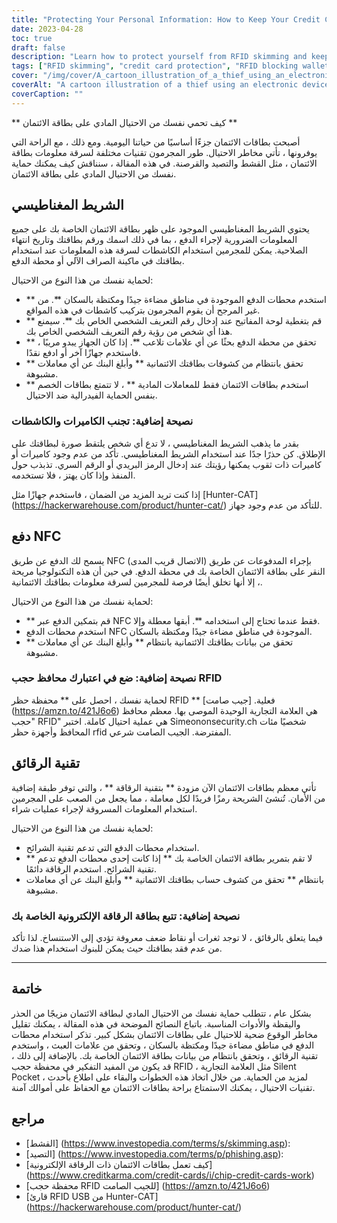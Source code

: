 ```yaml
---
title: "Protecting Your Personal Information: How to Keep Your Credit Cards Safe from RFID Skimming and other Physical Attacks"
date: 2023-04-28
toc: true
draft: false
description: "Learn how to protect yourself from RFID skimming and keep your credit card information secure with these simple tips."
tags: ["RFID skimming", "credit card protection", "RFID blocking wallets", "chip credit cards", "phishing", "cybersecurity", "identity theft", "privacy", "contactless payments", "mobile payments", "financial security", "smart cards", "NFC", "encryption", "data protection", "RFID readers", "RFID technology", "electronic pickpocketing", "silent pocket", "hunter-cat"]
cover: "/img/cover/A_cartoon_illustration_of_a_thief_using_an_electronic_device.png"
coverAlt: "A cartoon illustration of a thief using an electronic device to steal credit card information from a person's wallet."
coverCaption: ""
---
```

 ** كيف تحمي نفسك من الاحتيال المادي على بطاقة الائتمان **  أصبحت بطاقات الائتمان جزءًا أساسيًا من حياتنا اليومية. ومع ذلك ، مع الراحة التي يوفرونها ، تأتي مخاطر الاحتيال. طور المجرمون تقنيات مختلفة لسرقة معلومات بطاقة الائتمان ، مثل القشط والتصيد والقرصنة. في هذه المقالة ، سنناقش كيف يمكنك حماية نفسك من الاحتيال المادي على بطاقة الائتمان.  ## الشريط المغناطيسي  يحتوي الشريط المغناطيسي الموجود على ظهر بطاقة الائتمان الخاصة بك على جميع المعلومات الضرورية لإجراء الدفع ، بما في ذلك اسمك ورقم بطاقتك وتاريخ انتهاء الصلاحية. يمكن للمجرمين استخدام الكاشطات لسرقة هذه المعلومات عند استخدام بطاقتك في ماكينة الصراف الآلي أو محطة الدفع.  لحماية نفسك من هذا النوع من الاحتيال:  - ** استخدم محطات الدفع الموجودة في مناطق مضاءة جيدًا ومكتظة بالسكان **. من غير المرجح أن يقوم المجرمون بتركيب كاشطات في هذه المواقع. - ** قم بتغطية لوحة المفاتيح عند إدخال رقم التعريف الشخصي الخاص بك **. سيمنع هذا أي شخص من رؤية رقم التعريف الشخصي الخاص بك. - ** تحقق من محطة الدفع بحثًا عن أي علامات تلاعب **. إذا كان الجهاز يبدو مريبًا ، فاستخدم جهازًا آخر أو ادفع نقدًا. - ** تحقق بانتظام من كشوفات بطاقتك الائتمانية ** وأبلغ البنك عن أي معاملات مشبوهة. - ** استخدم بطاقات الائتمان فقط للمعاملات المادية ** ، لا تتمتع بطاقات الخصم بنفس الحماية الفيدرالية ضد الاحتيال.  ### نصيحة إضافية: تجنب الكاميرات والكاشطات  بقدر ما يذهب الشريط المغناطيسي ، لا تدع أي شخص يلتقط صورة لبطاقتك على الإطلاق. كن حذرًا جدًا عند استخدام الشريط المغناطيسي. تأكد من عدم وجود كاميرات أو كاميرات ذات ثقوب يمكنها رؤيتك عند إدخال الرمز البريدي أو الرقم السري. تذبذب حول المنفذ وإذا كان يهتز ، فلا تستخدمه.  إذا كنت تريد المزيد من الضمان ، فاستخدم جهازًا مثل [Hunter-CAT] (https://hackerwarehouse.com/product/hunter-cat/) للتأكد من عدم وجود جهاز.  ## دفع NFC  يسمح لك الدفع عن طريق NFC (الاتصال قريب المدى) بإجراء المدفوعات عن طريق النقر على بطاقة الائتمان الخاصة بك في محطة الدفع. في حين أن هذه التكنولوجيا مريحة ، إلا أنها تخلق أيضًا فرصة للمجرمين لسرقة معلومات بطاقتك الائتمانية.  لحماية نفسك من هذا النوع من الاحتيال:  - ** قم بتمكين الدفع عبر NFC فقط عندما تحتاج إلى استخدامه **. أبقها معطلة وإلا. - استخدم محطات الدفع NFC الموجودة في مناطق مضاءة جيدًا ومكتظة بالسكان. - ** تحقق من بيانات بطاقتك الائتمانية بانتظام ** وأبلغ البنك عن أي معاملات مشبوهة.  ### نصيحة إضافية: ضع في اعتبارك محافظ حجب RFID  لحماية نفسك ، احصل على ** محفظة حظر RFID ** فعلية. [جيب صامت] (https://amzn.to/421J6o6) هي العلامة التجارية الوحيدة الموصى بها. معظم محافظ "حجب RFID" هي عملية احتيال كاملة. اختبر Simeononsecurity.ch شخصيًا مئات المحافظ وأجهزة حظر rfid المفترضة. الجيب الصامت شرعي.  ## تقنية الرقائق  تأتي معظم بطاقات الائتمان الآن مزودة ** بتقنية الرقاقة ** ، والتي توفر طبقة إضافية من الأمان. تُنشئ الشريحة رمزًا فريدًا لكل معاملة ، مما يجعل من الصعب على المجرمين استخدام المعلومات المسروقة لإجراء عمليات شراء.  لحماية نفسك من هذا النوع من الاحتيال:  - استخدام محطات الدفع التي تدعم تقنية الشرائح. - ** لا تقم بتمرير بطاقة الائتمان الخاصة بك ** إذا كانت إحدى محطات الدفع تدعم تقنية الشرائح. استخدم الرقاقة دائمًا. - بانتظام ** تحقق من كشوف حساب بطاقتك الائتمانية ** وأبلغ البنك عن أي معاملات مشبوهة.  ### نصيحة إضافية: تتبع بطاقة الرقاقة الإلكترونية الخاصة بك  فيما يتعلق بالرقائق ، لا توجد ثغرات أو نقاط ضعف معروفة تؤدي إلى الاستنساخ. لذا تأكد من عدم فقد بطاقتك حيث يمكن للبنوك استخدام هذا ضدك.  ______  ## خاتمة  بشكل عام ، تتطلب حماية نفسك من الاحتيال المادي لبطاقة الائتمان مزيجًا من الحذر واليقظة والأدوات المناسبة. باتباع النصائح الموضحة في هذه المقالة ، يمكنك تقليل مخاطر الوقوع ضحية للاحتيال على بطاقات الائتمان بشكل كبير. تذكر استخدام محطات الدفع في مناطق مضاءة جيدًا ومكتظة بالسكان ، وتحقق من علامات العبث ، واستخدم تقنية الرقائق ، وتحقق بانتظام من بيانات بطاقة الائتمان الخاصة بك. بالإضافة إلى ذلك ، قد يكون من المفيد التفكير في محفظة حجب RFID ، مثل العلامة التجارية Silent Pocket ، لمزيد من الحماية. من خلال اتخاذ هذه الخطوات والبقاء على اطلاع بأحدث تقنيات الاحتيال ، يمكنك الاستمتاع براحة بطاقات الائتمان مع الحفاظ على أموالك آمنة.   ## مراجع  - [القشط] (https://www.investopedia.com/terms/s/skimming.asp): - [التصيد] (https://www.investopedia.com/terms/p/phishing.asp): - [كيف تعمل بطاقات الائتمان ذات الرقاقة الإلكترونية] (https://www.creditkarma.com/credit-cards/i/chip-credit-cards-work) - [محفظة حجب RFID للجيب الصامت] (https://amzn.to/421J6o6) - [قارئ RFID USB من Hunter-CAT] (https://hackerwarehouse.com/product/hunter-cat/)